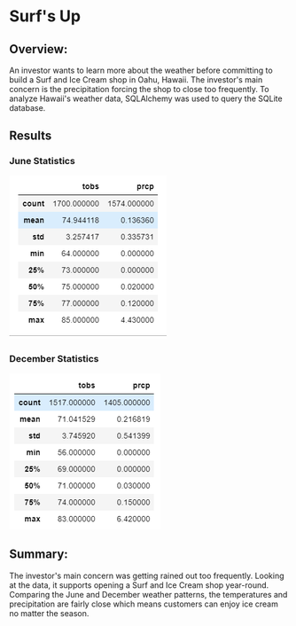 # Surf's Up

## Overview:
An investor wants to learn more about the weather before committing to build a Surf and Ice Cream shop in Oahu, Hawaii.  The investor's main concern is the precipitation forcing the shop to close too frequently.  To analyze Hawaii's weather data, SQLAlchemy was used to query the SQLite database.

## Results
### June Statistics

![1](https://github.com/Jandreezy/surfs_up/blob/main/Images/june_stat_temp_prcp.PNG?raw=true)

### December Statistics

![2](https://github.com/Jandreezy/surfs_up/blob/main/Images/dec_stat_temp_prcp.PNG?raw=true)

## Summary:
The investor's main concern was getting rained out too frequently.  Looking at the data, it supports opening a Surf and Ice Cream shop year-round. Comparing the June and December weather patterns, the temperatures and precipitation are fairly close which means customers can enjoy ice cream no matter the season.
